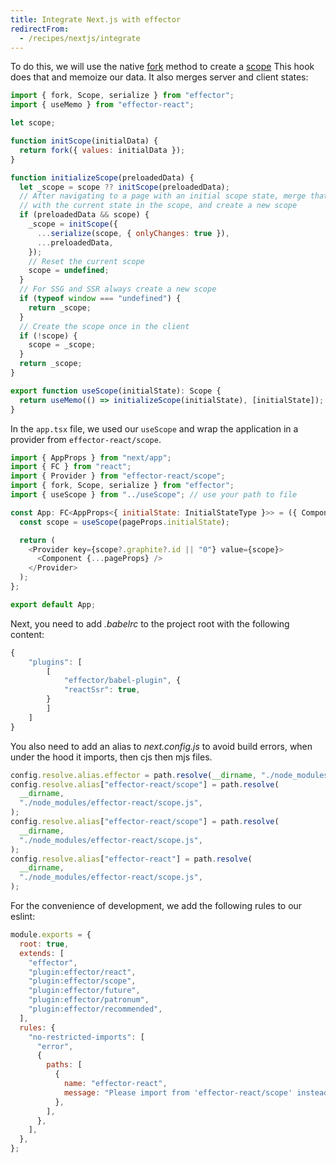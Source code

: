 ```yaml
---
title: Integrate Next.js with effector
redirectFrom:
  - /recipes/nextjs/integrate
---
```


To do this, we will use the native [fork](/en/api/effector/fork) method to create a [scope](/en/api/effector/Scope)
This hook does that and memoize our data. It also merges server and client states:

```js
import { fork, Scope, serialize } from "effector";
import { useMemo } from "effector-react";

let scope;

function initScope(initialData) {
  return fork({ values: initialData });
}

function initializeScope(preloadedData) {
  let _scope = scope ?? initScope(preloadedData);
  // After navigating to a page with an initial scope state, merge that state
  // with the current state in the scope, and create a new scope
  if (preloadedData && scope) {
    _scope = initScope({
      ...serialize(scope, { onlyChanges: true }),
      ...preloadedData,
    });
    // Reset the current scope
    scope = undefined;
  }
  // For SSG and SSR always create a new scope
  if (typeof window === "undefined") {
    return _scope;
  }
  // Create the scope once in the client
  if (!scope) {
    scope = _scope;
  }
  return _scope;
}

export function useScope(initialState): Scope {
  return useMemo(() => initializeScope(initialState), [initialState]);
}
```

In the `app.tsx` file, we used our `useScope` and wrap the application in a provider from `effector-react/scope`.

```js
import { AppProps } from "next/app";
import { FC } from "react";
import { Provider } from "effector-react/scope";
import { fork, Scope, serialize } from "effector";
import { useScope } from "../useScope"; // use your path to file

const App: FC<AppProps<{ initialState: InitialStateType }>> = ({ Component, pageProps }) => {
  const scope = useScope(pageProps.initialState);

  return (
    <Provider key={scope?.graphite?.id || "0"} value={scope}>
      <Component {...pageProps} />
    </Provider>
  );
};

export default App;
```

Next, you need to add _.babelrc_ to the project root with the following content:

```js
{
    "plugins": [
        [
            "effector/babel-plugin", {
            "reactSsr": true,
        }
        ]
    ]
}
```

You also need to add an alias to _next.config.js_ to avoid build errors, when under the hood it imports, then cjs then mjs files.

```js
config.resolve.alias.effector = path.resolve(__dirname, "./node_modules/effector/effector.cjs.js");
config.resolve.alias["effector-react/scope"] = path.resolve(
  __dirname,
  "./node_modules/effector-react/scope.js",
);
config.resolve.alias["effector-react/scope"] = path.resolve(
  __dirname,
  "./node_modules/effector-react/scope.js",
);
config.resolve.alias["effector-react"] = path.resolve(
  __dirname,
  "./node_modules/effector-react/scope.js",
);
```

For the convenience of development, we add the following rules to our eslint:

```js
module.exports = {
  root: true,
  extends: [
    "effector",
    "plugin:effector/react",
    "plugin:effector/scope",
    "plugin:effector/future",
    "plugin:effector/patronum",
    "plugin:effector/recommended",
  ],
  rules: {
    "no-restricted-imports": [
      "error",
      {
        paths: [
          {
            name: "effector-react",
            message: "Please import from 'effector-react/scope' instead.",
          },
        ],
      },
    ],
  },
};
```
